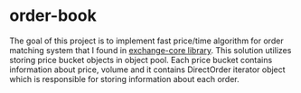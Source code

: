# order-book

The goal of this project is to implement fast price/time algorithm for order matching system that I found in [exchange-core library](https://github.com/mzheravin/exchange-core). This solution utilizes storing price bucket objects in object pool. Each price bucket contains information about price, volume and it contains DirectOrder iterator object which is responsible for storing information about each order.
